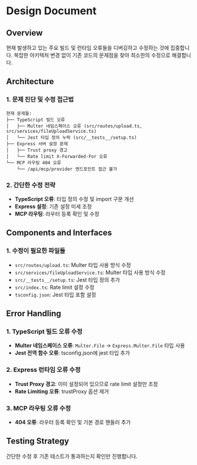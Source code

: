 # Design Document

## Overview

현재 발생하고 있는 주요 빌드 및 런타임 오류들을 디버깅하고 수정하는 것에 집중합니다. 복잡한 아키텍처 변경 없이 기존 코드의 문제점을 찾아 최소한의 수정으로 해결합니다.

## Architecture

### 1. 문제 진단 및 수정 접근법

```
현재 문제들:
├── TypeScript 빌드 오류
│   ├── Multer 네임스페이스 오류 (src/routes/upload.ts, src/services/fileUploadService.ts)
│   └── Jest 타입 정의 누락 (src/__tests__/setup.ts)
├── Express 서버 설정 문제  
│   ├── Trust proxy 경고
│   └── Rate limit X-Forwarded-For 오류
└── MCP 라우팅 404 오류
    └── /api/mcp/provider 엔드포인트 접근 불가
```

### 2. 간단한 수정 전략

- **TypeScript 오류**: 타입 정의 수정 및 import 구문 개선
- **Express 설정**: 기존 설정 미세 조정
- **MCP 라우팅**: 라우터 등록 확인 및 수정

## Components and Interfaces

### 1. 수정이 필요한 파일들

- `src/routes/upload.ts`: Multer 타입 사용 방식 수정
- `src/services/fileUploadService.ts`: Multer 타입 사용 방식 수정  
- `src/__tests__/setup.ts`: Jest 타입 정의 추가
- `src/index.ts`: Rate limit 설정 수정
- `tsconfig.json`: Jest 타입 포함 설정

## Error Handling

### 1. TypeScript 빌드 오류 수정

- **Multer 네임스페이스 오류**: `Multer.File` → `Express.Multer.File` 타입 사용
- **Jest 전역 함수 오류**: tsconfig.json에 jest 타입 추가

### 2. Express 런타임 오류 수정

- **Trust Proxy 경고**: 이미 설정되어 있으므로 rate limit 설정만 조정
- **Rate Limiting 오류**: trustProxy 옵션 제거

### 3. MCP 라우팅 오류 수정

- **404 오류**: 라우터 등록 확인 및 기본 경로 핸들러 추가

## Testing Strategy

간단한 수정 후 기존 테스트가 통과하는지 확인만 진행합니다.